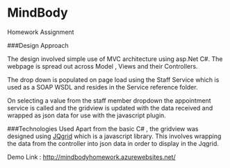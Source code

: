 # MindBody
Homework Assignment


###Design Approach

The design involved simple use of MVC architecture using asp.Net C#. The webpage is spread out across Model , Views and their Controllers.

The drop down is populated on page load using the Staff Service which is used as a SOAP WSDL and resides in the Service reference folder.

On selecting a value from the staff member dropdown the appointment service is called and the gridview is updated with the data received and wrapped as json data for use with the javascript plugin.


###Technologies Used
Apart from the basic C# , the gridview was designed using [JQgrid](http://jqgrid.com/) which is a javascript library. This involves wrapping the data from the controller
into json data in order to display in the Jqgrid.


Demo Link : http://mindbodyhomework.azurewebsites.net/

